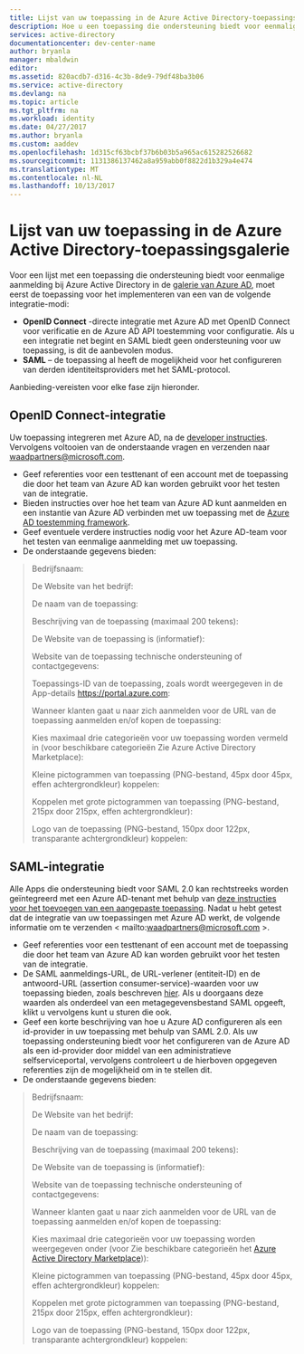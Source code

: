 ```yaml
---
title: Lijst van uw toepassing in de Azure Active Directory-toepassingsgalerie
description: Hoe u een toepassing die ondersteuning biedt voor eenmalige aanmelding in de galerie van Azure Active Directory | Microsoft Azure
services: active-directory
documentationcenter: dev-center-name
author: bryanla
manager: mbaldwin
editor: 
ms.assetid: 820acdb7-d316-4c3b-8de9-79df48ba3b06
ms.service: active-directory
ms.devlang: na
ms.topic: article
ms.tgt_pltfrm: na
ms.workload: identity
ms.date: 04/27/2017
ms.author: bryanla
ms.custom: aaddev
ms.openlocfilehash: 1d315cf63bcbf37b6b03b5a965ac615282526682
ms.sourcegitcommit: 1131386137462a8a959abb0f8822d1b329a4e474
ms.translationtype: MT
ms.contentlocale: nl-NL
ms.lasthandoff: 10/13/2017
---
```

# <a name="listing-your-application-in-the-azure-active-directory-application-gallery"></a>Lijst van uw toepassing in de Azure Active Directory-toepassingsgalerie
Voor een lijst met een toepassing die ondersteuning biedt voor eenmalige aanmelding bij Azure Active Directory in de [galerie van Azure AD](https://azure.microsoft.com/marketplace/active-directory/all/), moet eerst de toepassing voor het implementeren van een van de volgende integratie-modi:

* **OpenID Connect** -directe integratie met Azure AD met OpenID Connect voor verificatie en de Azure AD API toestemming voor configuratie. Als u een integratie net begint en SAML biedt geen ondersteuning voor uw toepassing, is dit de aanbevolen modus.
* **SAML** – de toepassing al heeft de mogelijkheid voor het configureren van derden identiteitsproviders met het SAML-protocol.

Aanbieding-vereisten voor elke fase zijn hieronder.

## <a name="openid-connect-integration"></a>OpenID Connect-integratie
Uw toepassing integreren met Azure AD, na de [developer instructies](active-directory-authentication-scenarios.md). Vervolgens voltooien van de onderstaande vragen en verzenden naar waadpartners@microsoft.com.

* Geef referenties voor een testtenant of een account met de toepassing die door het team van Azure AD kan worden gebruikt voor het testen van de integratie.  
* Bieden instructies over hoe het team van Azure AD kunt aanmelden en een instantie van Azure AD verbinden met uw toepassing met de [Azure AD toestemming framework](active-directory-integrating-applications.md#overview-of-the-consent-framework). 
* Geef eventuele verdere instructies nodig voor het Azure AD-team voor het testen van eenmalige aanmelding met uw toepassing. 
* De onderstaande gegevens bieden:

> Bedrijfsnaam:
> 
> De Website van het bedrijf:
> 
> De naam van de toepassing:
> 
> Beschrijving van de toepassing (maximaal 200 tekens):
> 
> De Website van de toepassing is (informatief):
> 
> Website van de toepassing technische ondersteuning of contactgegevens:
> 
> Toepassings-ID van de toepassing, zoals wordt weergegeven in de App-details https://portal.azure.com:
> 
> Wanneer klanten gaat u naar zich aanmelden voor de URL van de toepassing aanmelden en/of kopen de toepassing:
> 
> Kies maximaal drie categorieën voor uw toepassing worden vermeld in (voor beschikbare categorieën Zie Azure Active Directory Marketplace):
> 
> Kleine pictogrammen van toepassing (PNG-bestand, 45px door 45px, effen achtergrondkleur) koppelen:
> 
> Koppelen met grote pictogrammen van toepassing (PNG-bestand, 215px door 215px, effen achtergrondkleur):
> 
> Logo van de toepassing (PNG-bestand, 150px door 122px, transparante achtergrondkleur) koppelen:
> 
> 

## <a name="saml-integration"></a>SAML-integratie
Alle Apps die ondersteuning biedt voor SAML 2.0 kan rechtstreeks worden geïntegreerd met een Azure AD-tenant met behulp van [deze instructies voor het toevoegen van een aangepaste toepassing](../application-config-sso-how-to-configure-federated-sso-non-gallery.md). Nadat u hebt getest dat de integratie van uw toepassingen met Azure AD werkt, de volgende informatie om te verzenden < mailto:waadpartners@microsoft.com >.

* Geef referenties voor een testtenant of een account met de toepassing die door het team van Azure AD kan worden gebruikt voor het testen van de integratie.  
* De SAML aanmeldings-URL, de URL-verlener (entiteit-ID) en de antwoord-URL (assertion consumer-service)-waarden voor uw toepassing bieden, zoals beschreven [hier](../application-config-sso-how-to-configure-federated-sso-non-gallery.md). Als u doorgaans deze waarden als onderdeel van een metagegevensbestand SAML opgeeft, klikt u vervolgens kunt u sturen die ook.
* Geef een korte beschrijving van hoe u Azure AD configureren als een id-provider in uw toepassing met behulp van SAML 2.0. Als uw toepassing ondersteuning biedt voor het configureren van de Azure AD als een id-provider door middel van een administratieve selfserviceportal, vervolgens controleert u de hierboven opgegeven referenties zijn de mogelijkheid om in te stellen dit.
* De onderstaande gegevens bieden:

> Bedrijfsnaam:
> 
> De Website van het bedrijf:
> 
> De naam van de toepassing:
> 
> Beschrijving van de toepassing (maximaal 200 tekens):
> 
> De Website van de toepassing is (informatief):
> 
> Website van de toepassing technische ondersteuning of contactgegevens:
> 
> Wanneer klanten gaat u naar zich aanmelden voor de URL van de toepassing aanmelden en/of kopen de toepassing:
> 
> Kies maximaal drie categorieën voor uw toepassing worden weergegeven onder (voor Zie beschikbare categorieën het [Azure Active Directory Marketplace](https://azure.microsoft.com/marketplace/active-directory/))):
> 
> Kleine pictogrammen van toepassing (PNG-bestand, 45px door 45px, effen achtergrondkleur) koppelen:
> 
> Koppelen met grote pictogrammen van toepassing (PNG-bestand, 215px door 215px, effen achtergrondkleur):
> 
> Logo van de toepassing (PNG-bestand, 150px door 122px, transparante achtergrondkleur) koppelen:
> 
> 

